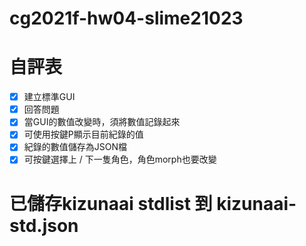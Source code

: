 # cg2021f-hw04-slime21023

# 自評表
 - [x] 建立標準GUI
 - [x] 回答問題
 - [x] 當GUI的數值改變時，須將數值記錄起來
 - [x] 可使用按鍵P顯示目前紀錄的值
 - [x] 紀錄的數值儲存為JSON檔
 - [x] 可按鍵選擇上 / 下一隻角色，角色morph也要改變

# 已儲存kizunaai stdlist 到 kizunaai-std.json